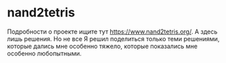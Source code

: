 # nand2tetris
Подробности о проекте ищите тут https://www.nand2tetris.org/.
А здесь лишь решения. Но не все 
Я решил поделиться только теми решениями, 
которые дались мне особенно тяжело, 
которые показались мне особенно любопытными.

